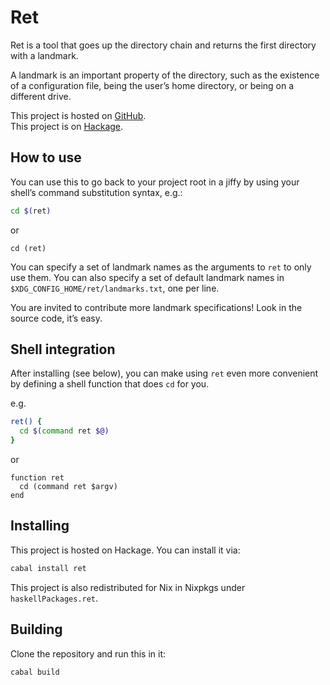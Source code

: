 # Ret

Ret is a tool that goes up the directory chain and returns the first directory with a landmark.

A landmark is an important property of the directory, such as the existence of a configuration file, being the user’s home directory, or being on a different drive.

This project is hosted on [GitHub](https://github.com/schuelermine/ret/).  
This project is on [Hackage](https://hackage.haskell.org/package/ret/).

## How to use

You can use this to go back to your project root in a jiffy by using your shell’s command substitution syntax,
e.g.:

```bash
cd $(ret)
```

or

```fish
cd (ret)
```

You can specify a set of landmark names as the arguments to `ret` to only use them.
You can also specify a set of default landmark names in `$XDG_CONFIG_HOME/ret/landmarks.txt`, one per line.

You are invited to contribute more landmark specifications! Look in the source code, it’s easy.

## Shell integration

After installing (see below), you can make using `ret` even more convenient by defining a shell function that does `cd` for you.

e.g.

```bash
ret() {
  cd $(command ret $@)
}
```

or

```fish
function ret
  cd (command ret $argv)
end
```

## Installing

This project is hosted on Hackage. You can install it via:

```sh
cabal install ret
```

This project is also redistributed for Nix in Nixpkgs under `haskellPackages.ret`.

## Building

Clone the repository and run this in it:

```sh
cabal build
```

